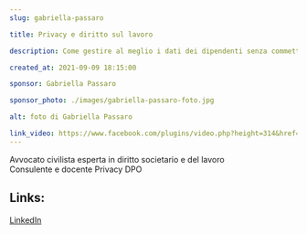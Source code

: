 ```yaml
---
slug: gabriella-passaro

title: Privacy e diritto sul lavoro

description: Come gestire al meglio i dati dei dipendenti senza commettere violazioni

created_at: 2021-09-09 18:15:00

sponsor: Gabriella Passaro

sponsor_photo: ./images/gabriella-passaro-foto.jpg

alt: foto di Gabriella Passaro

link_video: https://www.facebook.com/plugins/video.php?height=314&href=https%3A%2F%2Fwww.facebook.com%2F1790903721190488%2Fvideos%2F574312706946544%2F&show_text=false&width=560&t=0
---
```


Avvocato civilista esperta in diritto societario e del lavoro<br>
Consulente e docente Privacy DPO<br>

## Links:

[LinkedIn](https://www.linkedin.com/in/gabriella-passaro-b32027b4/)
